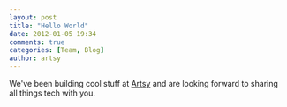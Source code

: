 ```yaml
---
layout: post
title: "Hello World"
date: 2012-01-05 19:34
comments: true
categories: [Team, Blog]
author: artsy
---
```


We've been building cool stuff at [Artsy](http://artsy.net) and are looking forward to sharing all things tech with you.
